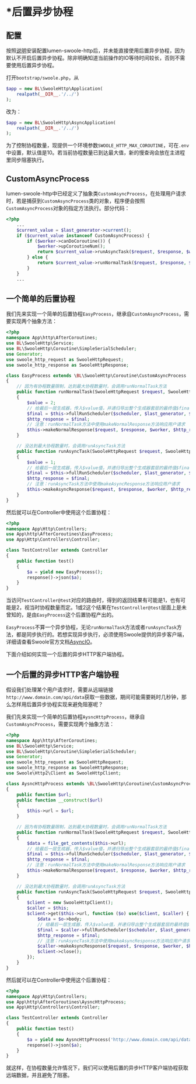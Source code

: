 # \*后置异步协程

## 配置
按照[说明](/#/1_installation)安装配置lumen-swoole-http后，并未能直接使用后置异步协程，因为默认不开启后置异步协程。除非明确知道当前操作的IO等待时间较长，否则不需要使用后置异步协程。

打开`bootstrap/swoole.php`，从
```php
$app = new BL\SwooleHttp\Application(
    realpath(__DIR__.'/../')
);

```
改为：
```php
$app = new BL\SwooleHttp\AsyncApplication(
    realpath(__DIR__.'/../')
);

```

为了控制协程数量，现提供一个环境参数`SWOOLE_HTTP_MAX_COROUTINE`，可在`.env`中设置，默认值是10。若当前协程数量已到达最大值，新的慢查询会放在主进程里同步阻塞执行。

## CustomAsyncProcess
lumen-swoole-http中已经定义了抽象类`CustomAsyncProcess`，在处理用户请求时，若是捕获到`CustomAsyncProcess`类的对象，程序便会按照`CustomAsyncProcess`对象的指定方法执行。部分代码：
```php
<?php
    ...
    $current_value = $last_generator->current();
    if ($current_value instanceof CustomAsyncProcess) {
        if ($worker->canDoCoroutine()) {
            $worker->upCoroutineNum();
            return $current_value->runAsyncTask($request, $response, $worker, $this->scheduler, $last_generator);
        } else {
            return $current_value->runNormalTask($request, $response, $worker, $this->scheduler, $last_generator);
        }
    }
    ...
```


## 一个简单的后置协程
我们先来实现一个简单的后置协程`EasyProcess`，继承自`CustomAsyncProcess`，需要实现两个抽象方法：
```php
<?php
namespace App\http\AfterCoroutines;
use BL\SwooleHttp\Service;
use BL\SwooleHttp\Coroutine\SimpleSerialScheduler;
use Generator;
use swoole_http_request as SwooleHttpRequest;
use swoole_http_response as SwooleHttpResponse;

class EasyProcess extends \BL\SwooleHttp\Coroutine\CustomAsyncProcess
{
    // 因为有协程数量限制，达到最大协程数量时，会调用runNormalTask方法
    public function runNormalTask(SwooleHttpRequest $request, SwooleHttpResponse $response, Service $worker, SimpleSerialScheduler $scheduler, Generator $last_generator)
    {
        $value = 2;
        // 给最后一层生成器，传入$value值，并递归导出整个生成器套层的最终值$final
        $final = $this->fullRunScheduler($scheduler, $last_generator, $value);
        $http_response = $final;
        // 注意：runNormalTask方法中使用makeNormalResponse方法响应用户请求
        $this->makeNormalResponse($request, $response, $worker, $http_response);
    }

    // 没达到最大协程数量时，会调用runAsyncTask方法
    public function runAsyncTask(SwooleHttpRequest $request, SwooleHttpResponse $response, Service $worker, SimpleSerialScheduler $scheduler, Generator $last_generator)
    {
        $value = 1;
        // 给最后一层生成器，传入$value值，并递归导出整个生成器套层的最终值$final
        $final = $this->fullRunScheduler($scheduler, $last_generator, $value);
        $http_response = $final;
        // 注意：runAsyncTask方法中使用makeAsyncResponse方法响应用户请求
        $this->makeAsyncResponse($request, $response, $worker, $http_response);
    }
}
```

然后就可以在Controller中使用这个后置协程：
```php
<?php
namespace App\Http\Controllers;
use App\http\AfterCoroutines\EasyProcess;
use App\Http\Controllers\Controller;

class TestController extends Controller
{
    public function test()
    {
        $a = yield new EasyProcess();
        response()->json($a);
    }
}
```

当访问`TestController@test`对应的路由时，得到的返回结果有可能是1，也有可能是2，视当时协程数量而定。1或2这个结果在`TestController@test`层面上是未曾知的，是由`EasyProcess`这个后置协程产出的。

`EasyProcess`不算一个异步协程，无论`runNormalTask`方法或者`runAsyncTask`方法，都是同步执行的。若想实现异步执行，必须使用Swoole提供的异步客户端，详细请查看Swoole官方文档[AsyncIO](https://wiki.swoole.com/wiki/page/p-async.html)。

下面介绍如何实现一个后置的异步HTTP客户端协程。

## 一个后置的异步HTTP客户端协程
假设我们处理某个用户请求时，需要从远端链接`http://www.domain.com/api/data`获取一些数据，期间可能需要耗时几秒钟，那么怎样用后置异步协程实现来避免阻塞呢？

我们先来实现一个简单的后置协程`AysncHttpProcess`，继承自`CustomAsyncProcess`，需要实现两个抽象方法：
```php
<?php
namespace App\http\AfterCoroutines;
use BL\SwooleHttp\Service;
use BL\SwooleHttp\Coroutine\SimpleSerialScheduler;
use Generator;
use swoole_http_request as SwooleHttpRequest;
use swoole_http_response as SwooleHttpResponse;
use Swoole\Http2\Client as SwooleHttpClient;

class AysncHttpProcess extends \BL\SwooleHttp\Coroutine\CustomAsyncProcess
{
    public function $url;
    public function __construct($url)
    {
        $this->url = $url;
    }

    // 因为有协程数量限制，达到最大协程数量时，会调用runNormalTask方法
    public function runNormalTask(SwooleHttpRequest $request, SwooleHttpResponse $response, Service $worker, SimpleSerialScheduler $scheduler, Generator $last_generator)
    {
        $data = file_get_contents($this->url);
        // 给最后一层生成器，传入$value值，并递归导出整个生成器套层的最终值$final
        $final = $this->fullRunScheduler($scheduler, $last_generator, $data);
        $http_response = $final;
        // 注意：runNormalTask方法中使用makeNormalResponse方法响应用户请求
        $this->makeNormalResponse($request, $response, $worker, $http_response);
    }

    // 没达到最大协程数量时，会调用runAsyncTask方法
    public function runAsyncTask(SwooleHttpRequest $request, SwooleHttpResponse $response, Service $worker, SimpleSerialScheduler $scheduler, Generator $last_generator)
    {
        $client = new SwooleHttpClient();
        $caller = $this;
        $client->get($this->url, function ($o) use($client, $caller) {
            $data = $o->body;
            // 给最后一层生成器，传入$value值，并递归导出整个生成器套层的最终值$final
            $final = $caller->fullRunScheduler($scheduler, $last_generator, $value);
            $http_response = $final;
            // 注意：runAsyncTask方法中使用makeAsyncResponse方法响应用户请求
            $caller->makeAsyncResponse($request, $response, $worker, $http_response);
            $client->close();
        });
    }
}
```

然后就可以在Controller中使用这个后置协程：
```php
<?php
namespace App\Http\Controllers;
use App\http\AfterCoroutines\AysncHttpProcess;
use App\Http\Controllers\Controller;

class TestController extends Controller
{
    public function test()
    {
        $a = yield new AysncHttpProcess('http://www.domain.com/api/data');
        response()->json($a);
    }
}
```

就这样，在协程数量允许情况下，我们可以使用后置的异步HTTP客户端协程获取远端数据，并且避免了阻塞。

